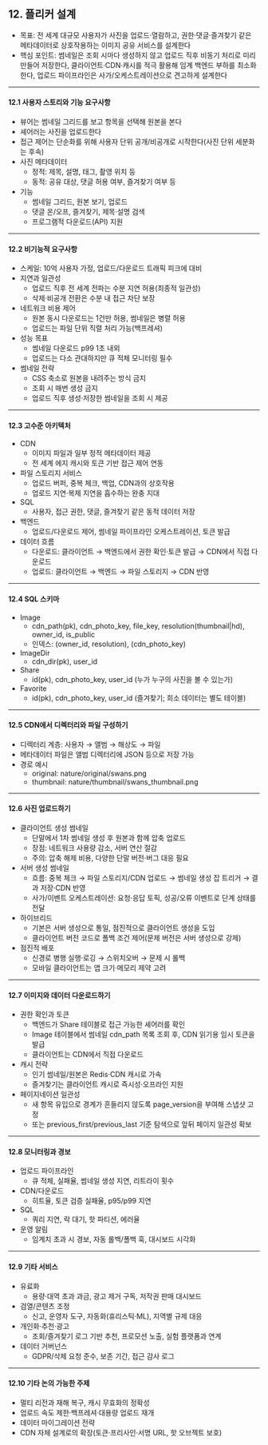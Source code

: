 ## 12. 플리커 설계

- 목표: 전 세계 대규모 사용자가 사진을 업로드·열람하고, 권한·댓글·즐겨찾기 같은 메타데이터로 상호작용하는 이미지 공유 서비스를 설계한다
- 핵심 포인트: 썸네일은 조회 시마다 생성하지 않고 업로드 직후 비동기 처리로 미리 만들어 저장한다, 클라이언트·CDN·캐시를 적극 활용해 임계 백엔드 부하를 최소화한다, 업로드 파이프라인은 사가/오케스트레이션으로 견고하게 설계한다

---

#### 12.1 사용자 스토리와 기능 요구사항
- 뷰어는 썸네일 그리드를 보고 항목을 선택해 원본을 본다
- 셰어러는 사진을 업로드한다
- 접근 제어는 단순화를 위해 사용자 단위 공개/비공개로 시작한다(사진 단위 세분화는 후속)
- 사진 메타데이터
    - 정적: 제목, 설명, 태그, 촬영 위치 등
    - 동적: 공유 대상, 댓글 허용 여부, 즐겨찾기 여부 등
- 기능
    - 썸네일 그리드, 원본 보기, 업로드
    - 댓글 온/오프, 즐겨찾기, 제목·설명 검색
    - 프로그램적 다운로드(API) 지원

---

#### 12.2 비기능적 요구사항
- 스케일: 10억 사용자 가정, 업로드/다운로드 트래픽 피크에 대비
- 지연과 일관성
    - 업로드 직후 전 세계 전파는 수분 지연 허용(최종적 일관성)
    - 삭제·비공개 전환은 수분 내 접근 차단 보장
- 네트워크 비용 제어
    - 원본 동시 다운로드는 1건만 허용, 썸네일은 병렬 허용
    - 업로드는 파일 단위 직렬 처리 가능(백프레셔)
- 성능 목표
    - 썸네일 다운로드 p99 1초 내외
    - 업로드는 다소 관대하지만 큐 적체 모니터링 필수
- 썸네일 전략
    - CSS 축소로 원본을 내려주는 방식 금지
    - 조회 시 매번 생성 금지
    - 업로드 직후 생성·저장한 썸네일을 조회 시 제공

---

#### 12.3 고수준 아키텍처
- CDN
    - 이미지 파일과 일부 정적 메타데이터 제공
    - 전 세계 에지 캐시와 토큰 기반 접근 제어 연동
- 파일 스토리지 서비스
    - 업로드 버퍼, 중복 체크, 백업, CDN과의 상호작용
    - 업로드 지연·복제 지연을 흡수하는 완충 지대
- SQL
    - 사용자, 접근 권한, 댓글, 즐겨찾기 같은 동적 데이터 저장
- 백엔드
    - 업로드/다운로드 제어, 썸네일 파이프라인 오케스트레이션, 토큰 발급
- 데이터 흐름
    - 다운로드: 클라이언트 → 백엔드에서 권한 확인·토큰 발급 → CDN에서 직접 다운로드
    - 업로드: 클라이언트 → 백엔드 → 파일 스토리지 → CDN 반영

---

#### 12.4 SQL 스키마
- Image
    - cdn_path(pk), cdn_photo_key, file_key, resolution(thumbnail|hd), owner_id, is_public
    - 인덱스: (owner_id, resolution), (cdn_photo_key)
- ImageDir
    - cdn_dir(pk), user_id
- Share
    - id(pk), cdn_photo_key, user_id  (누가 누구의 사진을 볼 수 있는가)
- Favorite
    - id(pk), cdn_photo_key, user_id  (즐겨찾기; 희소 데이터는 별도 테이블)

---

#### 12.5 CDN에서 디렉터리와 파일 구성하기
- 디렉터리 계층: 사용자 → 앨범 → 해상도 → 파일
- 메타데이터 파일은 앨범 디렉터리에 JSON 등으로 저장 가능
- 경로 예시
    - original: nature/original/swans.png
    - thumbnail: nature/thumbnail/swans_thumbnail.png

---

#### 12.6 사진 업로드하기
- 클라이언트 생성 썸네일
    - 단말에서 1차 썸네일 생성 후 원본과 함께 압축 업로드
    - 장점: 네트워크 사용량 감소, 서버 연산 절감
    - 주의: 압축 해제 비용, 다양한 단말 버전·버그 대응 필요
- 서버 생성 썸네일
    - 흐름: 중복 체크 → 파일 스토리지/CDN 업로드 → 썸네일 생성 잡 트리거 → 결과 저장·CDN 반영
    - 사가/이벤트 오케스트레이션: 요청·응답 토픽, 성공/오류 이벤트로 단계 상태를 전달
- 하이브리드
    - 기본은 서버 생성으로 통일, 점진적으로 클라이언트 생성을 도입
    - 클라이언트 버전 코드로 폴백 조건 제어(문제 버전은 서버 생성으로 강제)
- 점진적 배포
    - 신경로 병행 실행·로깅 → 스위치오버 → 문제 시 롤백
    - 모바일 클라이언트는 앱 크기·메모리 제약 고려

---

#### 12.7 이미지와 데이터 다운로드하기
- 권한 확인과 토큰
    - 백엔드가 Share 테이블로 접근 가능한 셰어러를 확인
    - Image 테이블에서 썸네일 cdn_path 목록 조회 후, CDN 읽기용 임시 토큰을 발급
    - 클라이언트는 CDN에서 직접 다운로드
- 캐시 전략
    - 인기 썸네일/원본은 Redis·CDN 캐시로 가속
    - 즐겨찾기는 클라이언트 캐시로 즉시성·오프라인 지원
- 페이지네이션 일관성
    - 새 항목 유입으로 경계가 흔들리지 않도록 page_version을 부여해 스냅샷 고정
    - 또는 previous_first/previous_last 기준 탐색으로 앞뒤 페이지 일관성 확보

---

#### 12.8 모니터링과 경보
- 업로드 파이프라인
    - 큐 적체, 실패율, 썸네일 생성 지연, 리트라이 횟수
- CDN/다운로드
    - 히트율, 토큰 검증 실패율, p95/p99 지연
- SQL
    - 쿼리 지연, 락 대기, 핫 파티션, 에러율
- 운영 알림
    - 임계치 초과 시 경보, 자동 롤백/폴백 훅, 대시보드 시각화

---

#### 12.9 기타 서비스
- 유료화
    - 용량·대역 초과 과금, 광고 제거 구독, 저작권 판매 대시보드
- 검열/콘텐츠 조정
    - 신고, 운영자 도구, 자동화(휴리스틱·ML), 지역별 규제 대응
- 개인화·추천·광고
    - 조회/즐겨찾기 로그 기반 추천, 프로모션 노출, 실험 플랫폼과 연계
- 데이터 거버넌스
    - GDPR/삭제 요청 준수, 보존 기간, 접근 감사 로그

---

#### 12.10 기타 논의 가능한 주제
- 멀티 리전과 재해 복구, 캐시 무효화의 정확성
- 업로드 속도 제한·백프레셔·대용량 업로드 재개
- 데이터 마이그레이션 전략
- CDN 자체 설계로의 확장(토큰·프리사인·서명 URL, 핫 오브젝트 보호)
